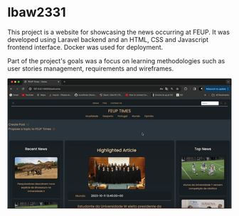 # lbaw2331

This project is a website for showcasing the news occurring at FEUP. It was developed using Laravel backend and an HTML, CSS and Javascript frontend interface. Docker was used for deployment.

Part of the project's goals was a focus on learning methodologies such as user stories management, requirements and wireframes.


![](https://github.com/joao0903/LBAW/blob/main/docs/gif.gif)
